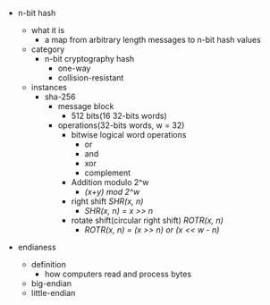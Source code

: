 - n-bit hash
    - what it is
        - a map from arbitrary length messages to n-bit hash values
    - category
        - n-bit cryptography hash
            - one-way
            - collision-resistant
    - instances
        - sha-256
            - message block
                - 512 bits(16 32-bits words)
            - operations(32-bits words, w = 32)
                - bitwise logical word operations
                    - or
                    - and
                    - xor
                    - complement
                - Addition modulo 2^w
                    - *(x+y) mod 2^w*
                - right shift *SHR(x, n)*
                    - *SHR(x, n) = x >> n* 
                - rotate shift(circular right shift) *ROTR(x, n)*
                    - *ROTR(x, n) = (x >> n) or (x << w - n)*

- endianess
    - definition
        - how computers read and process bytes
    - big-endian
    - little-endian
    

